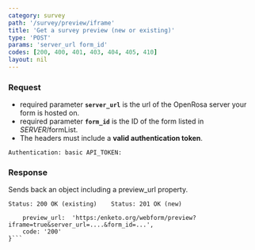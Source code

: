 ```yaml
---
category: survey
path: '/survey/preview/iframe'
title: 'Get a survey preview (new or existing)'
type: 'POST'
params: 'server_url form_id'
codes: [200, 400, 401, 403, 404, 405, 410]
layout: nil
---
```


### Request

* required parameter **`server_url`** is the url of the OpenRosa server your form is hosted on.
* required parameter **`form_id`** is the ID of the form listed in _SERVER_/formList.
* The headers must include a **valid authentication token**.

```Authentication: basic API_TOKEN:```

### Response

Sends back an object including a preview_url property.

```Status: 200 OK (existing)    Status: 201 OK (new)```
```{
    preview_url:  'https:/enketo.org/webform/preview?iframe=true&server_url=....&form_id=...',
    code: '200'
}```